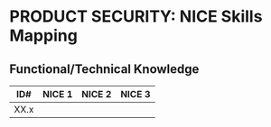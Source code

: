 # PRODUCT SECURITY: NICE Skills Mapping

## Functional/Technical Knowledge

| ID# | NICE 1 | NICE 2 | NICE 3 |
| ----- | ------------------| ------------------| ------------------|
| XX.x |  |  |  |